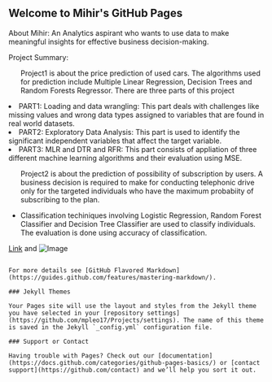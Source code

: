 ## Welcome to Mihir's GitHub Pages

About Mihir: An Analytics aspirant who wants to use data to make meaningful insights for effective business decision-making. 

Project Summary:

<ul>Project1 is about the price prediction of used cars. The algorithms used for prediction include Multiple Linear Regression, Decision Trees and Random Forests Regressor. 
There are three parts of this project</ul>

<li>PART1: Loading and data wrangling: This part deals with challenges like missing values and wrong data types assigned to variables that are found in real world datasets.</li>
<li>PART2: Exploratory Data Analysis: This part is used to identify the significant independent variables that affect the target variable.</li>
<li>PART3: MLR and DTR and RFR: This part consists of appliation of three different machine learning algorithms and their evaluation using MSE.</li></ul>

<ul>
Project2 is about the prediction of possibility of subscription by users. A business decision is required to make for conducting telephonic drive only for the targeted individuals who have the maximum probabiity of subscribing to the plan.</ul>
<ul><li>Classification techiniques involving Logistic Regression, Random Forest Classifier and Decision Tree Classifier are used to classify individuals. The evaluation is done using accuracy of classification.</li></ul>


[Link](url) and ![Image](src)
```

For more details see [GitHub Flavored Markdown](https://guides.github.com/features/mastering-markdown/).

### Jekyll Themes

Your Pages site will use the layout and styles from the Jekyll theme you have selected in your [repository settings](https://github.com/mpleo17/Projects/settings). The name of this theme is saved in the Jekyll `_config.yml` configuration file.

### Support or Contact

Having trouble with Pages? Check out our [documentation](https://docs.github.com/categories/github-pages-basics/) or [contact support](https://github.com/contact) and we’ll help you sort it out.
